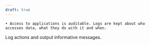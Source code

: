 ```yaml
---
draft: true
---
```

	• Access to applications is auditable. Logs are kept about who accesses data, what they do with it and when.
Log actions and output informative messages.